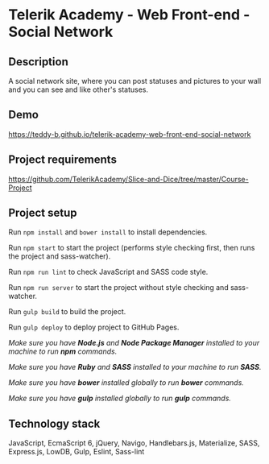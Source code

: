 # Telerik Academy - Web Front-end - Social Network

## Description

A social network site, where you can post statuses and pictures to your wall and you can see and like other's statuses.

## Demo

https://teddy-b.github.io/telerik-academy-web-front-end-social-network

## Project requirements

https://github.com/TelerikAcademy/Slice-and-Dice/tree/master/Course-Project

## Project setup

Run `npm install` and `bower install` to install dependencies.

Run `npm start` to start the project (performs style checking first, then runs the project and sass-watcher).

Run `npm run lint` to check JavaScript and SASS code style.

Run `npm run server` to start the project without style checking and sass-watcher.

Run `gulp build` to build the project.

Run `gulp deploy` to deploy project to GitHub Pages.

*Make sure you have **Node.js** and **Node Package Manager** installed to your machine to run **npm** commands.*

*Make sure you have **Ruby** and **SASS** installed to your machine to run **SASS**.*

*Make sure you have **bower** installed globally to run **bower** commands.*

*Make sure you have **gulp** installed globally to run **gulp** commands.*

## Technology stack

JavaScript, EcmaScript 6, jQuery, Navigo, Handlebars.js,  Materialize, SASS, Express.js, LowDB, Gulp, Eslint, Sass-lint
